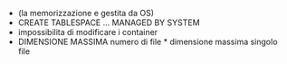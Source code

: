 - (la memorizzazione e gestita da OS)
- CREATE TABLESPACE ... MANAGED BY SYSTEM
- impossibilita di modificare i container
- DIMENSIONE MASSIMA numero di file * dimensione massima singolo file